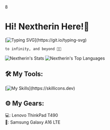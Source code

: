 8<h1>Hi! <strong>Nextherin</strong> Here!👋</h1>

[![Typing SVG](https://readme-typing-svg.demolab.com?font=Fira+Code&size=26&pause=1000&color=FFFFFF&width=435&lines=a+unserious+developer!;a+frontend+developer!;a+lazy+backend+developer!;a+graphic+designer+too!)](https://git.io/typing-svg)

```bash
to infinity, and beyond 🔭🌟
```

![Nextherin's Stats](https://github-readme-stats.vercel.app/api?username=Muhamad-Haekal&theme=tokyonight&show_icons=true&hide_border=true&count_private=true)
![Nextherin's Top Languages](https://github-readme-stats.vercel.app/api/top-langs/?username=Muhamad-Haekal&theme=tokyonight&show_icons=true&hide_border=true&layout=compact)

<h2>🛠️ My Tools:</h2>

[![My Skills](https://skillicons.dev/icons?i=html,css,js,php,cs,vscode,java,androidstudio,aws,windows,arch,linux,figma,notion,)](https://skillicons.dev)

<h2>⚙️ My Gears:</h2>

💻: Lenovo ThinkPad T490 <br>
📱: Samsung Galaxy A16 LTE